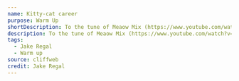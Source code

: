```yaml
---
name: Kitty-cat career
purpose: Warm Up
shortDescription: To the tune of Meaow Mix (https://www.youtube.com/watch?v=LTunhRVyREU) everyone sings Meaow Meaow ending in Kitty-cat career.
description: To the tune of Meaow Mix (https://www.youtube.com/watch?v=LTunhRVyREU) everyone sings Meaow Meaow ending in Kitty-cat career. Everyone stands in a circle.
tags:
  - Jake Regal
  - Warm up
source: cliffweb
credit: Jake Regal
---
```

